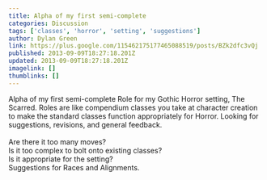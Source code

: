 ```yaml
---
title: Alpha of my first semi-complete
categories: Discussion
tags: ['classes', 'horror', 'setting', 'suggestions']
author: Dylan Green
link: https://plus.google.com/115462175177465088519/posts/BZk2dfc3vQj
published: 2013-09-09T18:27:18.201Z
updated: 2013-09-09T18:27:18.201Z
imagelink: []
thumblinks: []
---
```


Alpha of my first semi-complete Role for my Gothic Horror setting, The Scarred. Roles are like compendium classes you take at character creation to make the standard classes function appropriately for Horror. Looking for suggestions, revisions, and general feedback.<br /><br />Are there it too many moves?<br />Is it too complex to bolt onto existing classes?<br />Is it appropriate for the setting?<br />Suggestions for Races and Alignments.